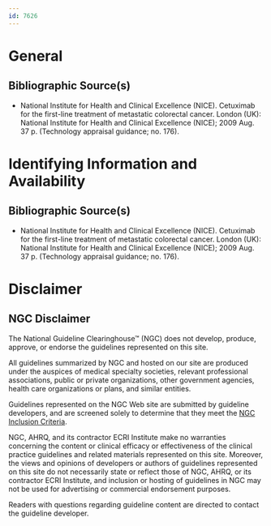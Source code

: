 ```yaml
---
id: 7626
---
```


# General

## Bibliographic Source(s)

- National Institute for Health and Clinical Excellence (NICE). Cetuximab for the first-line treatment of metastatic colorectal cancer. London (UK): National Institute for Health and Clinical Excellence (NICE); 2009 Aug. 37 p. (Technology appraisal guidance; no. 176).

# Identifying Information and Availability

## Bibliographic Source(s)

- National Institute for Health and Clinical Excellence (NICE). Cetuximab for the first-line treatment of metastatic colorectal cancer. London (UK): National Institute for Health and Clinical Excellence (NICE); 2009 Aug. 37 p. (Technology appraisal guidance; no. 176).

# Disclaimer

## NGC Disclaimer

The National Guideline Clearinghouse™ (NGC) does not develop, produce, approve, or endorse the guidelines represented on this site.

All guidelines summarized by NGC and hosted on our site are produced under the auspices of medical specialty societies, relevant professional associations, public or private organizations, other government agencies, health care organizations or plans, and similar entities.

Guidelines represented on the NGC Web site are submitted by guideline developers, and are screened solely to determine that they meet the [NGC Inclusion Criteria](/help-and-about/summaries/inclusion-criteria).

NGC, AHRQ, and its contractor ECRI Institute make no warranties concerning the content or clinical efficacy or effectiveness of the clinical practice guidelines and related materials represented on this site. Moreover, the views and opinions of developers or authors of guidelines represented on this site do not necessarily state or reflect those of NGC, AHRQ, or its contractor ECRI Institute, and inclusion or hosting of guidelines in NGC may not be used for advertising or commercial endorsement purposes.

Readers with questions regarding guideline content are directed to contact the guideline developer.

